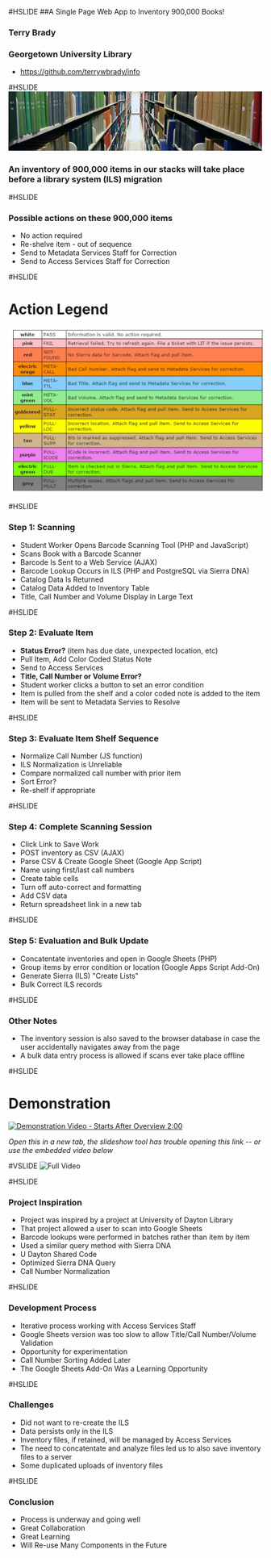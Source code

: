 #HSLIDE
##A Single Page Web App to Inventory 900,000 Books!

### Terry Brady
### Georgetown University Library

- https://github.com/terrywbrady/info

#HSLIDE
![Lauinger Library Stacks](presentation-files/stacks.jpg)

### An inventory of 900,000 items in our stacks will take place before a library system (ILS) migration

#HSLIDE
### Possible actions on these 900,000 items
- No action required
- Re-shelve item - out of sequence
- Send to Metadata Services Staff for Correction
- Send to Access Services Staff for Correction

#HSLIDE
# Action Legend
![Action Legend with the Tool](presentation-files/legend.jpg)

#HSLIDE
### Step 1: Scanning
- Student Worker Opens Barcode Scanning Tool (PHP and JavaScript)
- Scans Book with a Barcode Scanner
 - Barcode Is Sent to a Web Service (AJAX)
 - Barcode Lookup Occurs in ILS (PHP and PostgreSQL via Sierra DNA)
 - Catalog Data Is Returned 
- Catalog Data Added to Inventory Table
 - Title, Call Number and Volume Display in Large Text

#HSLIDE
### Step 2: Evaluate Item
- **Status Error?** (item has due date, unexpected location, etc)
 - Pull Item, Add Color Coded Status Note
 - Send to Access Services
- **Title, Call Number or Volume Error?**
 - Student worker clicks a button to set an error condition
 - Item is pulled from the shelf and a color coded note is added to the item
 - Item will be sent to Metadata Servies to Resolve

#HSLIDE
### Step 3: Evaluate Item Shelf Sequence
- Normalize Call Number (JS function)
 - ILS Normalization is Unreliable
- Compare normalized call number with prior item 
- Sort Error?
 - Re-shelf if appropriate
 
#HSLIDE
### Step 4: Complete Scanning Session
- Click Link to Save Work 
 - POST inventory as CSV (AJAX)
 - Parse CSV & Create Google Sheet (Google App Script)
  - Name using first/last call numbers
  - Create table cells
   - Turn off auto-correct and formatting
   - Add CSV data 
  - Return spreadsheet link in a new tab

#HSLIDE
### Step 5: Evaluation and Bulk Update
- Concatentate inventories and open in Google Sheets (PHP)
- Group items by error condition or location (Google Apps Script Add-On)
 - Generate Sierra (ILS) "Create Lists" 
 - Bulk Correct ILS records
 
#HSLIDE
### Other Notes
- The inventory session is also saved to the browser database in case the user accidentally navigates away from the page
- A bulk data entry process is allowed if scans ever take place offline

#HSLIDE
# Demonstration
[![Demonstration Video - Starts After Overview 2:00](https://i.ytimg.com/vi/5X_QiX-E7aI/hqdefault.jpg)](https://youtu.be/5X_QiX-E7aI?t=121)

_Open this in a new tab, the slideshow tool has trouble opening this link -- or use the embedded video below_

#VSLIDE
![Full Video](https://www.youtube.com/embed/5X_QiX-E7aI)

#HSLIDE
### Project Inspiration
- Project was inspired by a project at University of Dayton Library 
 - That project allowed a user to scan into Google Sheets
 - Barcode lookups were performed in batches rather than item by item
 - Used a similar query method with Sierra DNA
- U Dayton Shared Code
 - Optimized Sierra DNA Query
 - Call Number Normalization
 
#HSLIDE
### Development Process
- Iterative process working with Access Services Staff
- Google Sheets version was too slow to allow Title/Call Number/Volume Validation
- Opportunity for experimentation
 - Call Number Sorting Added Later
 - The Google Sheets Add-On Was a Learning Opportunity
  
#HSLIDE
### Challenges
- Did not want to re-create the ILS 
 - Data persists only in the ILS
 - Inventory files, if retained, will be managed by Access Services
- The need to concatentate and analyze files led us to also save inventory files to a server
- Some duplicated uploads of inventory files

#HSLIDE
### Conclusion
- Process is underway and going well
- Great Collaboration
- Great Learning
- Will Re-use Many Components in the Future
